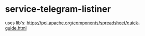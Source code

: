 # service-telegram-listiner

uses lib's:
  https://poi.apache.org/components/spreadsheet/quick-guide.html
